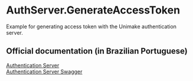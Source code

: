 # AuthServer.GenerateAccessToken
Example for generating access token with the Unimake authentication server.

## Official documentation (in Brazilian Portuguese)

[Authentication Server](http://wiki.unimake.com.br/index.php/Manuais:ERP.Net/Servidor_de_Autenticacao) <br/>
[Authentication Server Swagger](https://authserver.online/swagger)
